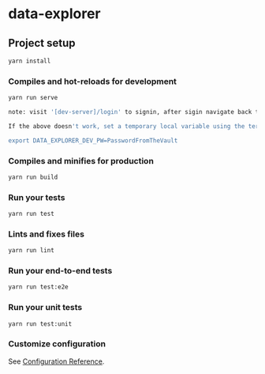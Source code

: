 # data-explorer

## Project setup

```bash
yarn install
```

### Compiles and hot-reloads for development

```bash
yarn run serve

note: visit '[dev-server]/login' to signin, after sigin navigate back to [dev-server]/ to view app on local dev server

If the above doesn't work, set a temporary local variable using the terminal:

export DATA_EXPLORER_DEV_PW=PasswordFromTheVault
```

### Compiles and minifies for production

```bash
yarn run build
```

### Run your tests

```bash
yarn run test
```

### Lints and fixes files

```bash
yarn run lint
```

### Run your end-to-end tests

```bash
yarn run test:e2e
```

### Run your unit tests

```bash
yarn run test:unit
```

### Customize configuration

See [Configuration Reference](https://cli.vuejs.org/config/).
